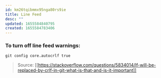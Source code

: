 ```yaml
---
id: km26tqibmmx95nga80rs9ie
title: Line Feed
desc: ""
updated: 1655584840795
created: 1655584783406
---
```


### To turn off line feed warnings:

`git config core.autocrlf true`

> Source: [[https://stackoverflow.com/questions/5834014/lf-will-be-replaced-by-crlf-in-git-what-is-that-and-is-it-important]]
